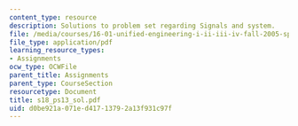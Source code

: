 ```yaml
---
content_type: resource
description: Solutions to problem set regarding Signals and system.
file: /media/courses/16-01-unified-engineering-i-ii-iii-iv-fall-2005-spring-2006/d0be921a071ed41713792a13f931c97f_s18_ps13_sol.pdf
file_type: application/pdf
learning_resource_types:
- Assignments
ocw_type: OCWFile
parent_title: Assignments
parent_type: CourseSection
resourcetype: Document
title: s18_ps13_sol.pdf
uid: d0be921a-071e-d417-1379-2a13f931c97f
---
```

